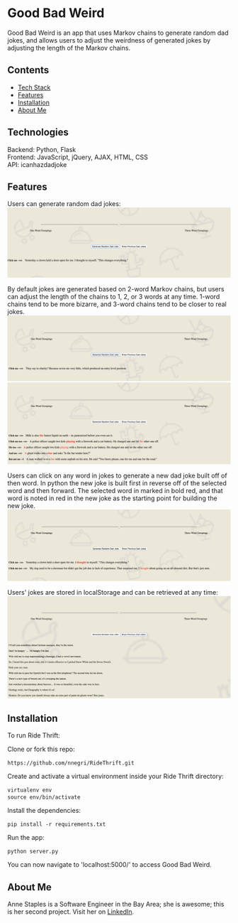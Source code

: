 # Good Bad Weird

Good Bad Weird is an app that uses Markov chains to generate random dad jokes, and allows users to adjust the weirdness of generated jokes by adjusting the length of the Markov chains.

## Contents
* [Tech Stack](#technologies)
* [Features](#features)
* [Installation](#install)
* [About Me](#aboutme)

## <a name="technologies"></a>Technologies
Backend: Python, Flask<br/>
Frontend: JavaScript, jQuery, AJAX, HTML, CSS<br/>
API: icanhazdadjoke<br/>

## <a name="features"></a>Features

Users can generate random dad jokes:
![](/static/screen_shots/2_44_30.png)

By default jokes are generated based on 2-word Markov chains, but users can adjust the length of the chains to 1, 2, or 3 words at any time. 1-word chains tend to be more bizarre, and 3-word chains tend to be closer to real jokes.
![](/static/screen_shots/2_47_21.png)
![](/static/screen_shots/2_48_12.png)

Users can click on any word in jokes to generate a new dad joke built off of then word. In python the new joke is built first in reverse off of the selected word and then forward. The selected word in marked in bold red, and that word is noted in red in the new joke as the starting point for building the new joke.
![](/static/screen_shots/2_45_51.png)

Users' jokes are stored in localStorage and can be retrieved at any time:
![](/static/screen_shots/2_46_17.png)

## <a name="install"></a>Installation

To run Ride Thrift:

Clone or fork this repo:

```
https://github.com/nnegri/RideThrift.git
```

Create and activate a virtual environment inside your Ride Thrift directory:

```
virtualenv env
source env/bin/activate
```

Install the dependencies:

```
pip install -r requirements.txt
```

Run the app:

```
python server.py
```

You can now navigate to 'localhost:5000/' to access Good Bad Weird.

## <a name="aboutme"></a>About Me
Anne Staples is a Software Engineer in the Bay Area; she is awesome; this is her second project.
Visit her on [LinkedIn](http://www.linkedin.com/in/agstaples).